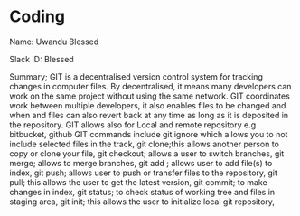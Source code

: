 # Coding
Name: Uwandu Blessed

Slack ID: Blessed

Summary; GIT is a decentralised version control system for tracking changes in computer files. By decentralised, it means many developers can work on the same project without using the same network.
GIT coordinates work between multiple developers, it also enables files to be changed and when and files can also revert back at any time as long as it is deposited in the repository. GIT allows also for Local and remote repository e.g bitbucket, github
GIT commands include git ignore which allows you to not include selected files in the track, git clone;this allows another person to copy or clone your file, git checkout; allows a user to switch branches, git merge; allows to merge branches, git add <file>; allows user to add file(s) to index, git push; allows user to push or transfer files to the repository, git pull; this allows the user to get the latest version, git commit; to make changes in index, git status; to check status of working tree and files in staging area, git init; this allows the user to initialize local git repository, 
